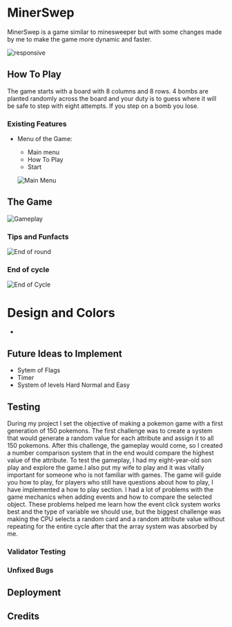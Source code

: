 # MinerSwep
 
MinerSwep is a game similar to minesweeper but with some changes made by me to make the game more dynamic and faster.

![responsive]()

## How To Play

 The game starts with a board with 8 columns and 8 rows. 4 bombs are planted randomly across the board and your duty is to guess where it will be safe to step with eight attempts. If you step on a bomb you lose.

### Existing Features
  
- Menu of the Game:
  - Main menu
  - How To Play
  - Start

  ![Main Menu]()

## The Game 

   
  
  ![Gameplay]()






### Tips and Funfacts
  
 ![End of round]()

 ### End of cycle
   

  ![End of Cycle]()


# Design and Colors
- 



## Future Ideas to Implement 

- Sytem of Flags
- Timer
- System of levels Hard Normal and Easy
 

## Testing 

During my project I set the objective of making a pokemon game with a first generation of 150 pokemons. The first challenge was to create a system that would generate a random value for each attribute and assign it to all 150 pokemons.
After this challenge, the gameplay would come, so I created a number comparison system that in the end would compare the highest value of the attribute. To test the gameplay, I had my eight-year-old son play and explore the game.I also put my wife to play and it was vitally important for someone who is not familiar with games. 
The game will guide you how to play, for players who still have questions about how to play, I have implemented a how to play section.
I had a lot of problems with the game mechanics when adding events and how to compare the selected object. These problems helped me learn how the event click system works best and the type of variable we should use, but the biggest challenge was making the CPU selects a random card and a random attribute value without repeating for the entire cycle after that the array system was absorbed by me.

### Validator Testing 



### Unfixed Bugs




## Deployment 



## Credits

 